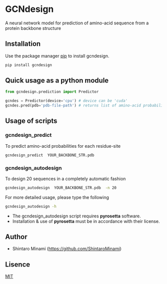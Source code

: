 # GCNdesign

A neural network model for prediction of amino-acid sequence from a protein backbone structure

## Installation
Use the package manager [pip](https://pypi.org/simple/) to install gcndesign.
```bash
pip install gcndesign
```

## Quick usage as a python module
```python
from gcndesign.prediction import Predictor

gcndes = Predictor(device='cpu') # device can be 'cuda'
gcndes.pred(pdb='pdb-file-path') # returns list of amino-acid probabilities
```

## Usage of scripts

### gcndesign_predict
To predict amino-acid probabilities for each residue-site
```bash
gcndesign_predict  YOUR_BACKBONE_STR.pdb
```

### gcndesign_autodesign
To design 20 sequences in a completely automatic fashion

```bash
gcndesign_autodesign  YOUR_BACKBONE_STR.pdb  -n 20
```

For more detailed usage, please type the following
```bash
gcndesign_autodesign -h
```

* The gcndesign_autodesign script requires **pyrosetta** software.
* Installation & use of **pyrosetta** must be in accordance with their license.



## Author
* Shintaro Minami (https://github.com/ShintaroMinami)

## Lisence
[MIT](https://choosealicense.com/licenses/mit/)